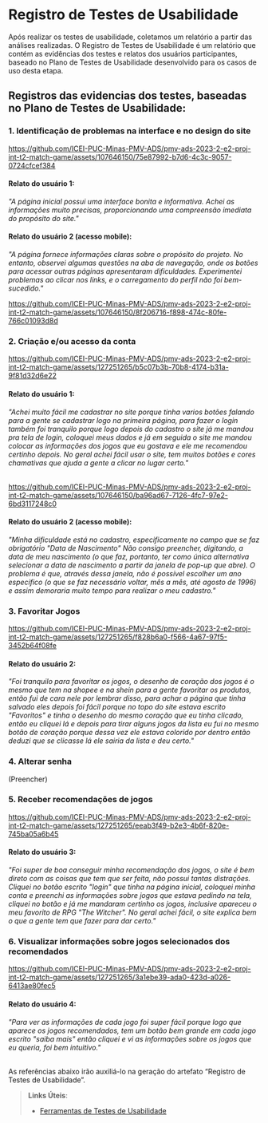 # Registro de Testes de Usabilidade

Após realizar os testes de usabilidade, coletamos um relatório a partir das análises realizadas. O Registro de Testes de Usabilidade é um relatório que contém as evidências dos testes e relatos dos usuários participantes, baseado no Plano de Testes de Usabilidade desenvolvido para os casos de uso desta etapa.

## Registros das evidencias dos testes, baseadas no Plano de Testes de Usabilidade:

### 1. Identificação de problemas na interface e no design do site


https://github.com/ICEI-PUC-Minas-PMV-ADS/pmv-ads-2023-2-e2-proj-int-t2-match-game/assets/107646150/75e87992-b7d6-4c3c-9057-0724cfcef384


#### Relato do usuário 1: 
_"A página inicial possui uma interface bonita e informativa. Achei as informações muito precisas, proporcionando uma compreensão imediata do propósito do site."_
<br>

#### Relato do usuário 2 (acesso mobile): 
_"A página fornece informações claras sobre o propósito do projeto. No entanto, observei algumas questões na aba de navegação, onde os botões para acessar outras páginas apresentaram dificuldades. Experimentei problemas ao clicar nos links, e o carregamento do perfil não foi bem-sucedido."_
<br>


https://github.com/ICEI-PUC-Minas-PMV-ADS/pmv-ads-2023-2-e2-proj-int-t2-match-game/assets/107646150/8f206716-f898-474c-80fe-766c01093d8d



### 2. Criação e/ou acesso da conta

https://github.com/ICEI-PUC-Minas-PMV-ADS/pmv-ads-2023-2-e2-proj-int-t2-match-game/assets/127251265/b5c07b3b-70b8-4174-b31a-9f81d32d6e22

#### Relato do usuário 1: 
_"Achei muito fácil me cadastrar no site porque tinha varios botões falando para a gente se cadastrar logo na primeira página, para fazer o login também foi tranquilo porque logo depois do cadastro o site já me mandou pra tela de login, coloquei meus dados e já em seguida o site me mandou colocar as informações dos jogos que eu gostava e ele me recomendou certinho depois. No geral achei fácil usar o site, tem muitos botões e cores chamativas que ajuda a gente a clicar no lugar certo."_
<br><br>

https://github.com/ICEI-PUC-Minas-PMV-ADS/pmv-ads-2023-2-e2-proj-int-t2-match-game/assets/107646150/ba96ad67-7126-4fc7-97e2-6bd3117248c0


#### Relato do usuário 2 (acesso mobile): 
_"Minha dificuldade está no cadastro, especificamente no campo que se faz obrigatório "Data de Nascimento"
Não consigo preencher, digitando, a data de meu nascimento (o que faz, portanto, ter como única alternativa selecionar a data de nascimento a partir da janela de pop-up que abre). O problema é que, através dessa janela, não é possível escolher um ano específico (o que se faz necessário voltar, mês a mês, até agosto de 1996) e assim demoraria muito tempo para realizar o meu cadastro."_
<br>

### 3. Favoritar Jogos

https://github.com/ICEI-PUC-Minas-PMV-ADS/pmv-ads-2023-2-e2-proj-int-t2-match-game/assets/127251265/f828b6a0-f566-4a67-97f5-3452b64f08fe
  
#### Relato do usuário 2:
_"Foi tranquilo para favoritar os jogos, o desenho de coração dos jogos é o mesmo que tem na shopee e na shein para a gente favoritar os produtos, então fui de cara nele por lembrar disso, para achar a página que tinha salvado eles depois foi fácil porque no topo do site estava escrito "Favoritos" e tinha o desenho do mesmo coração que eu tinha clicado, então eu cliquei lá e depois para tirar alguns jogos da lista eu fui no mesmo botão de coração porque dessa vez ele estava colorido por dentro então deduzi que se clicasse lá ele sairia da lista e deu certo."_


### 4. Alterar senha
(Preencher) 
<br>

### 5. Receber recomendações de jogos

https://github.com/ICEI-PUC-Minas-PMV-ADS/pmv-ads-2023-2-e2-proj-int-t2-match-game/assets/127251265/eeab3f49-b2e3-4b6f-820e-745ba05a6b45

#### Relato do usuário 3:
_"Foi super de boa conseguir minha recomendação dos jogos, o site é bem direto com as coisas que tem que ser feita, não possui tantas distrações. Cliquei no botão escrito "login" que tinha na página inicial, coloquei minha conta e preenchi as informações sobre jogos que estava pedindo na tela, cliquei no botão e já me mandaram certinho os jogos, inclusive apareceu o meu favorito de RPG "The Witcher". No geral achei fácil, o site explica bem o que a gente tem que fazer para dar certo."_
<br>

### 6. Visualizar informações sobre jogos selecionados dos recomendados

https://github.com/ICEI-PUC-Minas-PMV-ADS/pmv-ads-2023-2-e2-proj-int-t2-match-game/assets/127251265/3a1ebe39-ada0-423d-a026-6413ae80fec5

#### Relato do usuário 4:
_"Para ver as informações de cada jogo foi super fácil porque logo que aparece os jogos recomendados, tem um botão bem grande em cada jogo escrito "saiba mais" então cliquei e vi as informações sobre os jogos que eu queria, foi bem intuitivo."_

<br> 
As referências abaixo irão auxiliá-lo na geração do artefato “Registro de Testes de Usabilidade”.

> **Links Úteis**:
> - [Ferramentas de Testes de Usabilidade](https://www.usability.gov/how-to-and-tools/resources/templates.html)
